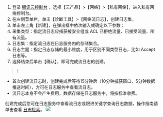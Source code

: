 1. 登录 [腾讯云控制台](https://console.cloud.tencent.com/) ，选择【云产品】>【网络】>【私有网络】，进入私有网络控制台。
2. 在左侧菜单栏，单击【诊断工具】>【网络流日志】，创建日志集。
3. 单击左上角【新建】，在弹出框中依次输入或确定以下参数：
 1. 采集类型：指定流日志应捕获被安全组或 ACL 已拒绝流量、已接受流量、所有流量。
 2. 日志集：指定流日志在日志服务内的存储集合。
 3. 日志主题：指定日志存储的最小维度，用于区别不同类型日志，比如 Accept 日志等。
4. 选择结束后单击【确认】，即可完成流日志的创建。
>!
 - 首次创建流日志时，创建完成后等待15分钟后（10分钟捕获窗口，5分钟数据推送时间），方可在日志服务中查看流日志。
 - 流日志本身不会产生费用，数据存储在日志服务中，将按标准收费。

创建完成后您可在日志服务中查看流日志或跟进关键字查询日志数据，操作指南请单击查看 [日志检索](https://cloud.tencent.com/document/product/614/12504)。
![](https://main.qcloudimg.com/raw/2f4c59678b2c0cc358d0b172f8869880.png)
